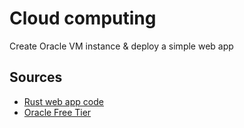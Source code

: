 # Cloud computing

Create Oracle VM instance & deploy a simple web app

## Sources

- [Rust web app code](https://rust-lang.github.io/async-book/09_example/00_intro.html)
- [Oracle Free Tier](https://docs.oracle.com/en-us/iaas/developer-tutorials/tutorials/home.htm)
